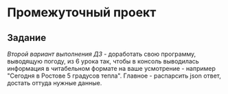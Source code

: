 # Промежуточный проект

## Задание

*Второй вариант выполнения ДЗ* - доработать свою программу, выводящую погоду, из 6 урока так, чтобы в консоль выводилась информация в читабельном формате на ваше усмотрение - например "Сегодня в Ростове 5 градусов тепла". Главное - распарсить json ответ, достать оттуда нужные данные.
